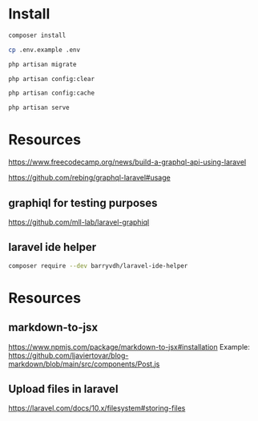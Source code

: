 # Install
```bash
composer install
```

```bash
cp .env.example .env
```

```bash
php artisan migrate
```

```bash
php artisan config:clear
```

```bash
php artisan config:cache
```

```bash
php artisan serve
```

# Resources
https://www.freecodecamp.org/news/build-a-graphql-api-using-laravel

https://github.com/rebing/graphql-laravel#usage

## graphiql for testing purposes
https://github.com/mll-lab/laravel-graphiql

## laravel ide helper
```bash
composer require --dev barryvdh/laravel-ide-helper
```

# Resources
## markdown-to-jsx
https://www.npmjs.com/package/markdown-to-jsx#installation
Example:
https://github.com/ljaviertovar/blog-markdown/blob/main/src/components/Post.js
## Upload files in laravel
https://laravel.com/docs/10.x/filesystem#storing-files

